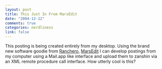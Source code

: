 ```yaml
--- 
layout: post
title: This Just In From MarsEdit
date: "2004-12-12"
comments: true
categories: nerdliness
link: false
---
```

This posting is being created entirely from my desktop. Using the brand new software goodie from <a href="http://ranchero.com/" title="Ranchero">Ranchero</a>, <a href="http://ranchero.com/marsedit/" title="MarsEdit">MarsEdit</a> I can develop postings from my computer using a Mail.app like interface and upload them to zanshin via an XML remote procedure call interface. How utterly cool is this?
